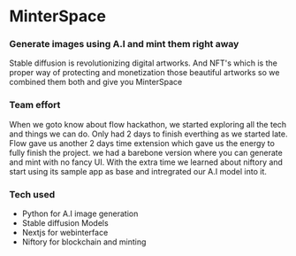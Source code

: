 # MinterSpace

### Generate images using A.I and mint them right away

Stable diffusion is revolutionizing digital artworks. And NFT's which is the proper way of protecting and monetization those beautiful artworks so we combined them both and give you MinterSpace

### Team effort

When we goto know about flow hackathon, we started exploring all the tech and things we can do. Only had 2 days to finish everthing as we started late. Flow gave us another 2 days time extension which gave us the energy to fully finish the project. we had a barebone version where you can generate and mint with no fancy UI. With the extra time we learned about niftory and start using its sample app as base and intregrated our A.I model into it. 

### Tech used
- Python for A.I image generation
- Stable diffusion Models
- Nextjs for webinterface
- Niftory for blockchain and minting
